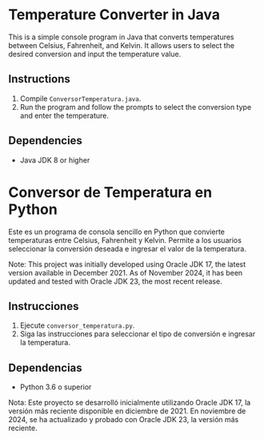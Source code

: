 # Temperature Converter in Java

This is a simple console program in Java that converts temperatures between Celsius, Fahrenheit, and Kelvin. It allows users to select the desired conversion and input the temperature value.

## Instructions

1. Compile `ConversorTemperatura.java`.
2. Run the program and follow the prompts to select the conversion type and enter the temperature.

## Dependencies
- Java JDK 8 or higher

# Conversor de Temperatura en Python

Este es un programa de consola sencillo en Python que convierte temperaturas entre Celsius, Fahrenheit y Kelvin. Permite a los usuarios seleccionar la conversión deseada e ingresar el valor de la temperatura.

Note: This project was initially developed using Oracle JDK 17, the latest version available in December 2021. As of November 2024, it has been updated and tested with Oracle JDK 23, the most recent release.

## Instrucciones

1. Ejecute `conversor_temperatura.py`.
2. Siga las instrucciones para seleccionar el tipo de conversión e ingresar la temperatura.

## Dependencias
- Python 3.6 o superior

Nota: Este proyecto se desarrolló inicialmente utilizando Oracle JDK 17, la versión más reciente disponible en diciembre de 2021. En noviembre de 2024, se ha actualizado y probado con Oracle JDK 23, la versión más reciente.